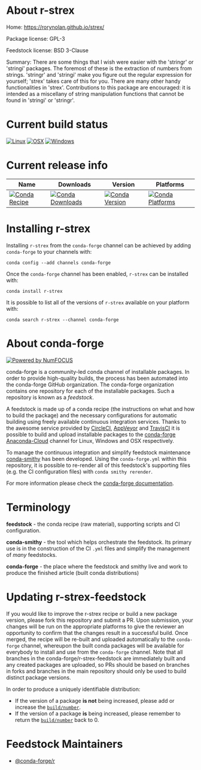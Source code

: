 <!--
# -*- mode: jinja -*-
-->

About r-strex
=============

Home: https://rorynolan.github.io/strex/

Package license: GPL-3

Feedstock license: BSD 3-Clause

Summary: There are some things that I wish were easier with the 'stringr'  or 'stringi' packages. The foremost of these is the extraction of numbers  from strings. 'stringr' and 'stringi' make you figure out the regular  expression for yourself; 'strex' takes care of this for you. There are many  other handy functionalities in 'strex'. Contributions to this package are  encouraged: it is intended as a miscellany of string manipulation functions  that cannot be found in 'stringi' or 'stringr'.



Current build status
====================

[![Linux](https://img.shields.io/circleci/project/github/conda-forge/r-strex-feedstock/master.svg?label=Linux)](https://circleci.com/gh/conda-forge/r-strex-feedstock)
[![OSX](https://img.shields.io/travis/conda-forge/r-strex-feedstock/master.svg?label=macOS)](https://travis-ci.org/conda-forge/r-strex-feedstock)
[![Windows](https://img.shields.io/appveyor/ci/conda-forge/r-strex-feedstock/master.svg?label=Windows)](https://ci.appveyor.com/project/conda-forge/r-strex-feedstock/branch/master)

Current release info
====================

| Name | Downloads | Version | Platforms |
| --- | --- | --- | --- |
| [![Conda Recipe](https://img.shields.io/badge/recipe-r--strex-green.svg)](https://anaconda.org/conda-forge/r-strex) | [![Conda Downloads](https://img.shields.io/conda/dn/conda-forge/r-strex.svg)](https://anaconda.org/conda-forge/r-strex) | [![Conda Version](https://img.shields.io/conda/vn/conda-forge/r-strex.svg)](https://anaconda.org/conda-forge/r-strex) | [![Conda Platforms](https://img.shields.io/conda/pn/conda-forge/r-strex.svg)](https://anaconda.org/conda-forge/r-strex) |

Installing r-strex
==================

Installing `r-strex` from the `conda-forge` channel can be achieved by adding `conda-forge` to your channels with:

```
conda config --add channels conda-forge
```

Once the `conda-forge` channel has been enabled, `r-strex` can be installed with:

```
conda install r-strex
```

It is possible to list all of the versions of `r-strex` available on your platform with:

```
conda search r-strex --channel conda-forge
```


About conda-forge
=================

[![Powered by NumFOCUS](https://img.shields.io/badge/powered%20by-NumFOCUS-orange.svg?style=flat&colorA=E1523D&colorB=007D8A)](http://numfocus.org)

conda-forge is a community-led conda channel of installable packages.
In order to provide high-quality builds, the process has been automated into the
conda-forge GitHub organization. The conda-forge organization contains one repository
for each of the installable packages. Such a repository is known as a *feedstock*.

A feedstock is made up of a conda recipe (the instructions on what and how to build
the package) and the necessary configurations for automatic building using freely
available continuous integration services. Thanks to the awesome service provided by
[CircleCI](https://circleci.com/), [AppVeyor](https://www.appveyor.com/)
and [TravisCI](https://travis-ci.org/) it is possible to build and upload installable
packages to the [conda-forge](https://anaconda.org/conda-forge)
[Anaconda-Cloud](https://anaconda.org/) channel for Linux, Windows and OSX respectively.

To manage the continuous integration and simplify feedstock maintenance
[conda-smithy](https://github.com/conda-forge/conda-smithy) has been developed.
Using the ``conda-forge.yml`` within this repository, it is possible to re-render all of
this feedstock's supporting files (e.g. the CI configuration files) with ``conda smithy rerender``.

For more information please check the [conda-forge documentation](https://conda-forge.org/docs/).

Terminology
===========

**feedstock** - the conda recipe (raw material), supporting scripts and CI configuration.

**conda-smithy** - the tool which helps orchestrate the feedstock.
                   Its primary use is in the construction of the CI ``.yml`` files
                   and simplify the management of *many* feedstocks.

**conda-forge** - the place where the feedstock and smithy live and work to
                  produce the finished article (built conda distributions)


Updating r-strex-feedstock
==========================

If you would like to improve the r-strex recipe or build a new
package version, please fork this repository and submit a PR. Upon submission,
your changes will be run on the appropriate platforms to give the reviewer an
opportunity to confirm that the changes result in a successful build. Once
merged, the recipe will be re-built and uploaded automatically to the
`conda-forge` channel, whereupon the built conda packages will be available for
everybody to install and use from the `conda-forge` channel.
Note that all branches in the conda-forge/r-strex-feedstock are
immediately built and any created packages are uploaded, so PRs should be based
on branches in forks and branches in the main repository should only be used to
build distinct package versions.

In order to produce a uniquely identifiable distribution:
 * If the version of a package **is not** being increased, please add or increase
   the [``build/number``](https://conda.io/docs/user-guide/tasks/build-packages/define-metadata.html#build-number-and-string).
 * If the version of a package **is** being increased, please remember to return
   the [``build/number``](https://conda.io/docs/user-guide/tasks/build-packages/define-metadata.html#build-number-and-string)
   back to 0.

Feedstock Maintainers
=====================

* [@conda-forge/r](https://github.com/conda-forge/r/)


